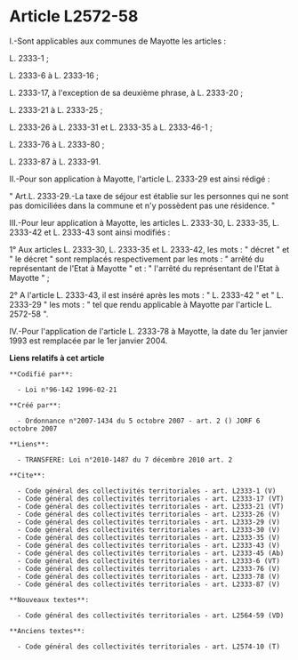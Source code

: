 # Article L2572-58

I.-Sont applicables aux communes de Mayotte les articles : 

L. 2333-1 ; 

L. 2333-6 à L. 2333-16 ; 

L. 2333-17, à l'exception de sa deuxième phrase, à L. 2333-20 ; 

L. 2333-21 à L. 2333-25 ; 

L. 2333-26 à L. 2333-31 et L. 2333-35 à L. 2333-46-1 ; 

L. 2333-76 à L. 2333-80 ; 

L. 2333-87 à L. 2333-91. 

II.-Pour son application à Mayotte, l'article L. 2333-29 est ainsi rédigé : 

" Art.L. 2333-29.-La taxe de séjour est établie sur les personnes qui ne sont pas domiciliées dans la commune et n'y
possèdent pas une résidence. " 

III.-Pour leur application à Mayotte, les articles L. 2333-30, L. 2333-35, L. 2333-42 et L. 2333-43 sont ainsi modifiés : 

1° Aux articles L. 2333-30, L. 2333-35 et L. 2333-42, les mots : " décret " et " le décret " sont remplacés respectivement
par les mots : " arrêté du représentant de l'Etat à Mayotte " et : " l'arrêté du représentant de l'Etat à Mayotte " ; 

2° A l'article L. 2333-43, il est inséré après les mots : " L. 2333-42 " et " L. 2333-29 " les mots : " tel que rendu
applicable à Mayotte par l'article L. 2572-58 ". 

IV.-Pour l'application de l'article L. 2333-78 à Mayotte, la date du 1er janvier 1993 est remplacée par le 1er janvier 2004.

**Liens relatifs à cet article**

	**Codifié par**:

	  - Loi n°96-142 1996-02-21

	**Créé par**:

	  - Ordonnance n°2007-1434 du 5 octobre 2007 - art. 2 () JORF 6 octobre 2007

	**Liens**:

	  - TRANSFERE: Loi n°2010-1487 du 7 décembre 2010 art. 2

	**Cite**:

	  - Code général des collectivités territoriales - art. L2333-1 (V)
	  - Code général des collectivités territoriales - art. L2333-17 (VT)
	  - Code général des collectivités territoriales - art. L2333-21 (VT)
	  - Code général des collectivités territoriales - art. L2333-26 (V)
	  - Code général des collectivités territoriales - art. L2333-29 (V)
	  - Code général des collectivités territoriales - art. L2333-30 (V)
	  - Code général des collectivités territoriales - art. L2333-35 (V)
	  - Code général des collectivités territoriales - art. L2333-43 (V)
	  - Code général des collectivités territoriales - art. L2333-45 (Ab)
	  - Code général des collectivités territoriales - art. L2333-6 (VT)
	  - Code général des collectivités territoriales - art. L2333-76 (V)
	  - Code général des collectivités territoriales - art. L2333-78 (V)
	  - Code général des collectivités territoriales - art. L2333-87 (V)

	**Nouveaux textes**:

	  - Code général des collectivités territoriales - art. L2564-59 (VD)

	**Anciens textes**:

	  - Code général des collectivités territoriales - art. L2574-10 (T)

